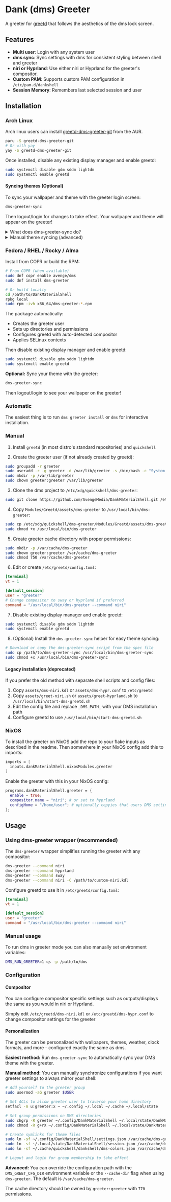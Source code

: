 # Dank (dms) Greeter

A greeter for [greetd](https://github.com/kennylevinsen/greetd) that follows the aesthetics of the dms lock screen.

## Features

- **Multi user**: Login with any system user
- **dms sync**: Sync settings with dms for consistent styling between shell and greeter
- **niri or Hyprland**: Use either niri or Hyprland for the greeter's compositor.
- **Custom PAM**: Supports custom PAM configuration in `/etc/pam.d/dankshell`
- **Session Memory**: Remembers last selected session and user

## Installation

### Arch Linux

Arch linux users can install [greetd-dms-greeter-git](https://aur.archlinux.org/packages/greetd-dms-greeter-git) from the AUR.

```bash
paru -S greetd-dms-greeter-git
# Or with yay
yay -S greetd-dms-greeter-git
```

Once installed, disable any existing display manager and enable greetd:

```bash
sudo systemctl disable gdm sddm lightdm
sudo systemctl enable greetd
```

#### Syncing themes (Optional)

To sync your wallpaper and theme with the greeter login screen:

```bash
dms-greeter-sync
```

Then logout/login for changes to take effect. Your wallpaper and theme will appear on the greeter!

<details>
<summary>What does dms-greeter-sync do?</summary>

The `dms-greeter-sync` helper automatically:
- Adds you to the greeter group
- Sets minimal ACL permissions on parent directories (traverse only)
- Sets group ownership on your DMS config directories
- Creates symlinks to share your theme files with the greeter

This uses standard Linux ACLs (Access Control Lists) - the same security model used by GNOME, KDE, and systemd. The greeter user only gets traverse permission through your directories and can only read the specific theme files you share.

</details>

<details>
<summary>Manual theme syncing (advanced)</summary>

If you prefer to set up theme syncing manually:

```bash
# Add yourself to greeter group
sudo usermod -aG greeter <username>

# Set ACLs to allow greeter to traverse your directories
setfacl -m u:greeter:x ~ ~/.config ~/.local ~/.cache ~/.local/state

# Set group ownership on config directories
sudo chgrp -R greeter ~/.config/DankMaterialShell
sudo chgrp -R greeter ~/.local/state/DankMaterialShell  
sudo chgrp -R greeter ~/.cache/quickshell
sudo chmod -R g+rX ~/.config/DankMaterialShell ~/.local/state/DankMaterialShell ~/.cache/quickshell

# Create symlinks
sudo ln -sf ~/.config/DankMaterialShell/settings.json /var/cache/dms-greeter/settings.json
sudo ln -sf ~/.local/state/DankMaterialShell/session.json /var/cache/dms-greeter/session.json
sudo ln -sf ~/.cache/quickshell/dankshell/dms-colors.json /var/cache/dms-greeter/colors.json

# Logout and login for group membership to take effect
```

</details>

### Fedora / RHEL / Rocky / Alma

Install from COPR or build the RPM:

```bash
# From COPR (when available)
sudo dnf copr enable avenge/dms
sudo dnf install dms-greeter

# Or build locally
cd /path/to/DankMaterialShell
rpkg local
sudo rpm -ivh x86_64/dms-greeter-*.rpm
```

The package automatically:
- Creates the greeter user
- Sets up directories and permissions
- Configures greetd with auto-detected compositor
- Applies SELinux contexts

Then disable existing display manager and enable greetd:

```bash
sudo systemctl disable gdm sddm lightdm
sudo systemctl enable greetd
```

**Optional:** Sync your theme with the greeter:

```bash
dms-greeter-sync
```

Then logout/login to see your wallpaper on the greeter!

### Automatic

The easiest thing is to run `dms greeter install` or `dms` for interactive installation.

### Manual

1. Install `greetd` (in most distro's standard repositories) and `quickshell`

2. Create the greeter user (if not already created by greetd):
```bash
sudo groupadd -r greeter
sudo useradd -r -g greeter -d /var/lib/greeter -s /bin/bash -c "System Greeter" greeter
sudo mkdir -p /var/lib/greeter
sudo chown greeter:greeter /var/lib/greeter
```

3. Clone the dms project to `/etc/xdg/quickshell/dms-greeter`:
```bash
sudo git clone https://github.com/AvengeMedia/DankMaterialShell.git /etc/xdg/quickshell/dms-greeter
```

4. Copy `Modules/Greetd/assets/dms-greeter` to `/usr/local/bin/dms-greeter`:
```bash
sudo cp /etc/xdg/quickshell/dms-greeter/Modules/Greetd/assets/dms-greeter /usr/local/bin/dms-greeter
sudo chmod +x /usr/local/bin/dms-greeter
```

5. Create greeter cache directory with proper permissions:
```bash
sudo mkdir -p /var/cache/dms-greeter
sudo chown greeter:greeter /var/cache/dms-greeter
sudo chmod 750 /var/cache/dms-greeter
```

6. Edit or create `/etc/greetd/config.toml`:
```toml
[terminal]
vt = 1

[default_session]
user = "greeter"
# Change compositor to sway or hyprland if preferred
command = "/usr/local/bin/dms-greeter --command niri"
```

7. Disable existing display manager and enable greetd:
```bash
sudo systemctl disable gdm sddm lightdm
sudo systemctl enable greetd
```

8. (Optional) Install the `dms-greeter-sync` helper for easy theme syncing:
```bash
# Download or copy the dms-greeter-sync script from the spec file
sudo cp /path/to/dms-greeter-sync /usr/local/bin/dms-greeter-sync
sudo chmod +x /usr/local/bin/dms-greeter-sync
```

#### Legacy installation (deprecated)

If you prefer the old method with separate shell scripts and config files:
1. Copy `assets/dms-niri.kdl` or `assets/dms-hypr.conf` to `/etc/greetd`
2. Copy `assets/greet-niri.sh` or `assets/greet-hyprland.sh` to `/usr/local/bin/start-dms-greetd.sh`
3. Edit the config file and replace `_DMS_PATH_` with your DMS installation path
4. Configure greetd to use `/usr/local/bin/start-dms-greetd.sh`

### NixOS

To install the greeter on NixOS add the repo to your flake inputs as described in the readme. Then somewhere in your NixOS config add this to imports:
```nix
imports = [
  inputs.dankMaterialShell.nixosModules.greeter
]
```

Enable the greeter with this in your NixOS config:
```nix
programs.dankMaterialShell.greeter = {
  enable = true;
  compositor.name = "niri"; # or set to hyprland
  configHome = "/home/user"; # optionally copyies that users DMS settings (and wallpaper if set) to the greeters data directory as root before greeter starts
};
```

## Usage

### Using dms-greeter wrapper (recommended)

The `dms-greeter` wrapper simplifies running the greeter with any compositor:

```bash
dms-greeter --command niri
dms-greeter --command hyprland
dms-greeter --command sway
dms-greeter --command niri -C /path/to/custom-niri.kdl
```

Configure greetd to use it in `/etc/greetd/config.toml`:
```toml
[terminal]
vt = 1

[default_session]
user = "greeter"
command = "/usr/local/bin/dms-greeter --command niri"
```

### Manual usage

To run dms in greeter mode you can also manually set environment variables:

```bash
DMS_RUN_GREETER=1 qs -p /path/to/dms
```

### Configuration

#### Compositor

You can configure compositor specific settings such as outputs/displays the same as you would in niri or Hyprland.

Simply edit `/etc/greetd/dms-niri.kdl` or `/etc/greetd/dms-hypr.conf` to change compositor settings for the greeter

#### Personalization

The greeter can be personalized with wallpapers, themes, weather, clock formats, and more - configured exactly the same as dms.

**Easiest method:** Run `dms-greeter-sync` to automatically sync your DMS theme with the greeter.

**Manual method:** You can manually synchronize configurations if you want greeter settings to always mirror your shell:

```bash
# Add yourself to the greeter group
sudo usermod -aG greeter $USER

# Set ACLs to allow greeter user to traverse your home directory
setfacl -m u:greeter:x ~ ~/.config ~/.local ~/.cache ~/.local/state

# Set group permissions on DMS directories
sudo chgrp -R greeter ~/.config/DankMaterialShell ~/.local/state/DankMaterialShell ~/.cache/quickshell
sudo chmod -R g+rX ~/.config/DankMaterialShell ~/.local/state/DankMaterialShell ~/.cache/quickshell

# Create symlinks for theme files
sudo ln -sf ~/.config/DankMaterialShell/settings.json /var/cache/dms-greeter/settings.json
sudo ln -sf ~/.local/state/DankMaterialShell/session.json /var/cache/dms-greeter/session.json
sudo ln -sf ~/.cache/quickshell/dankshell/dms-colors.json /var/cache/dms-greeter/colors.json

# Logout and login for group membership to take effect
```

**Advanced:** You can override the configuration path with the `DMS_GREET_CFG_DIR` environment variable or the `--cache-dir` flag when using `dms-greeter`. The default is `/var/cache/dms-greeter`.

The cache directory should be owned by `greeter:greeter` with `770` permissions.